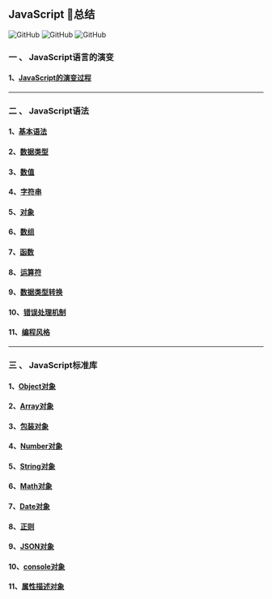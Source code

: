 
## JavaScript :rocket:总结

![GitHub](https://img.shields.io/github/license/mashape/apistatus.svg)
![GitHub](https://img.shields.io/apm/l/:packageName.svg)
![GitHub](https://img.shields.io/uptimerobot/ratio/212.svg?color=21&label=2&logo=12&logoColor=12121)


### 一 、 JavaScript语言的演变

   #### 1、[JavaScript的演变过程](./doc/evolutionofjs.md)
--------------------------------------------------------
### 二 、 JavaScript语法

   #### 1、[基本语法](./doc/grammar.md)

   #### 2、[数据类型](./doc/datatype.md)

   #### 3、[数值](./doc/numericalvalue.md)

   #### 4、[字符串](./doc/string.md)

   #### 5、[对象](./doc/object.md)

   #### 6、[数组](./doc/array.md)

   #### 7、[函数](./doc/function.md)

   #### 8、[运算符](./doc/operator.md)

   #### 9、[数据类型转换](./doc/datatypeconversion.md)

   #### 10、[错误处理机制](./doc/errorhandingmechanism.md)

   #### 11、[编程风格](./doc/programmingstyle.md)

-------------------------------------------------------------

### 三 、 JavaScript标准库

  #### 1、[Object对象](./doc/Object_s.md)

  #### 2、[Array对象](./doc/array_s.md)

  #### 3、[包装对象](./doc/packaging_object.md)

  #### 4、[Number对象](./doc/number_object.md)

  #### 5、[String对象](./doc/string_object.md)

  #### 6、[Math对象](./doc/math_object.md)

  #### 7、[Date对象](./doc/date.md)

  #### 8、[正则](./doc/regular.md)

  #### 9、[JSON对象](./doc/json.md)

  #### 10、[console对象](./doc/console.md)

  #### 11、[属性描述对象](./doc/attributedescription.md)